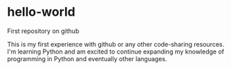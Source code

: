 # hello-world
First repository on github

This is my first experience with github or any other code-sharing resources. 
I'm learning Python and am excited to continue expanding my knowledge of programming in Python and eventually other languages.

